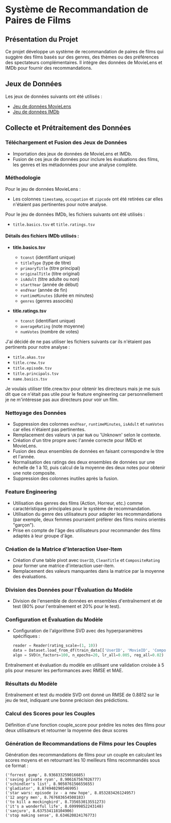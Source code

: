 # Système de Recommandation de Paires de Films

## Présentation du Projet
Ce projet développe un système de recommandation de paires de films qui suggère des films basés sur des genres, des thèmes ou des préférences des spectateurs complémentaires. Il intègre des données de MovieLens et IMDb pour fournir des recommandations.

## Jeux de Données
Les jeux de données suivants ont été utilisés :
- [Jeu de données MovieLens](https://grouplens.org/datasets/movielens/)
- [Jeu de données IMDb](https://datasets.imdbws.com/)

## Collecte et Prétraitement des Données

### Téléchargement et Fusion des Jeux de Données
- Importation des jeux de données de MovieLens et IMDb.
- Fusion de ces jeux de données pour inclure les évaluations des films, les genres et les métadonnées pour une analyse complète.

### Méthodologie
Pour le jeu de données MovieLens :
- Les colonnes `timestamp`, `occupation` et `zipcode` ont été retirées car elles n'étaient pas pertinentes pour notre analyse.

Pour le jeu de données IMDb, les fichiers suivants ont été utilisés :
- `title.basics.tsv` et `title.ratings.tsv`

#### Détails des fichiers IMDb utilisés :
- **title.basics.tsv**
    - `tconst` (identifiant unique)
    - `titleType` (type de titre)
    - `primaryTitle` (titre principal)
    - `originalTitle` (titre original)
    - `isAdult` (titre adulte ou non)
    - `startYear` (année de début)
    - `endYear` (année de fin)
    - `runtimeMinutes` (durée en minutes)
    - `genres` (genres associés)

- **title.ratings.tsv**
    - `tconst` (identifiant unique)
    - `averageRating` (note moyenne)
    - `numVotes` (nombre de votes)

J'ai décidé de ne pas utiliser les fichiers suivants car ils n'étaient pas pertinents pour notre analyse :
- `title.akas.tsv`
- `title.crew.tsv`
- `title.episode.tsv`
- `title.principals.tsv`
- `name.basics.tsv`

Je voulais utiliser title.crew.tsv pour obtenir les directeurs mais je me suis dit que ce n'était pas utile pour le feature engineering car personnellement je ne m'intéresse pas aux directeurs pour voir un film.

### Nettoyage des Données
- Suppression des colonnes `endYear`, `runtimeMinutes`, `isAdult` et `numVotes` car elles n'étaient pas pertinentes.
- Remplacement des valeurs `\N` par `NaN` ou 'Unknown' selon le contexte.
- Création d'un titre propre avec l'année correcte pour IMDb et MovieLens.
- Fusion des deux ensembles de données en faisant correspondre le titre et l'année.
- Normalisation des ratings des deux ensembles de données sur une échelle de 1 à 10, puis calcul de la moyenne des deux notes pour obtenir une note composite.
- Suppression des colonnes inutiles après la fusion.

### Feature Engineering
- Utilisation des genres des films (Action, Horreur, etc.) comme caractéristiques principales pour le système de recommandation.
- Utilisation du genre des utilisateurs pour adapter les recommandations (par exemple, deux femmes pourraient préférer des films moins orientés "garçon").
- Prise en compte de l'âge des utilisateurs pour recommander des films adaptés à leur groupe d'âge.

### Création de la Matrice d'Interaction User-Item
- Création d'une table pivot avec `UserID`, `CleanTitle` et `CompositeRating` pour former une matrice d'interaction user-item.
- Remplacement des valeurs manquantes dans la matrice par la moyenne des évaluations.

### Division des Données pour l'Évaluation du Modèle
- Division de l'ensemble de données en ensembles d'entraînement et de test (80% pour l'entraînement et 20% pour le test).

### Configuration et Évaluation du Modèle
- Configuration de l'algorithme SVD avec des hyperparamètres spécifiques :
  ```python
  reader = Reader(rating_scale=(1, 10))
  data = Dataset.load_from_df(train_data[['UserID', 'MovieID', 'CompositeRating']], reader)
  algo = SVD(n_factors=100, n_epochs=20, lr_all=0.005, reg_all=0.02)
  ```

Entraînement et évaluation du modèle en utilisant une validation croisée à 5 plis pour mesurer les performances avec RMSE et MAE.

### Résultats du Modèle

Entraînement et test du modèle SVD ont donné un RMSE de 0.8812 sur le jeu de test, indiquant une bonne précision des prédictions.

### Calcul des Scores pour les Couples

Définition d'une fonction couple_score pour prédire les notes des films pour deux utilisateurs et retourner la moyenne des deux scores

### Génération de Recommandations de Films pour les Couples

Génération des recommandations de films pour un couple en calculant les scores moyens et en retournant les 10 meilleurs films recommandés sous ce format :

```
('forrest gump', 8.936833259016685)
('saving private ryan', 8.906167567026777)
('schindler's list', 8.905076156655655)
('gladiator', 8.874940290546995)
('star wars: episode iv - a new hope', 8.853283426124957)
('12 angry men', 8.767683654508183)
('to kill a mockingbird', 8.735653013551273)
('it's a wonderful life', 8.69999852243148)
('sanjuro', 8.637534118104906)
('stop making sense', 8.634620824176773)
```